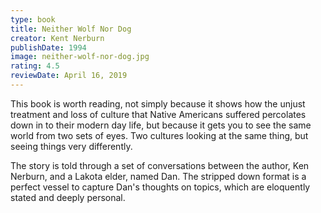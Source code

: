 ```yaml
---
type: book
title: Neither Wolf Nor Dog
creator: Kent Nerburn
publishDate: 1994
image: neither-wolf-nor-dog.jpg
rating: 4.5
reviewDate: April 16, 2019
---
```


This book is worth reading, not simply because it shows how the unjust treatment and loss of culture that Native Americans suffered percolates down in to their modern day life, but because it gets you to see the same world from two sets of eyes. Two cultures looking at the same thing, but seeing things very differently.

The story is told through a set of conversations between the author, Ken Nerburn, and a Lakota elder, named Dan. The stripped down format is a perfect vessel to capture Dan's thoughts on topics, which are eloquently stated and deeply personal.
